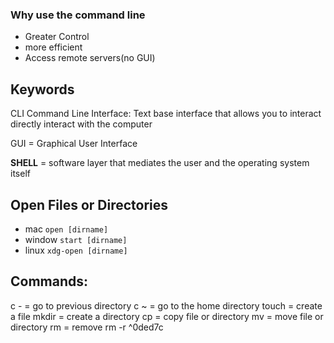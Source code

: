 

### Why use the command line 

+ Greater Control
+ more efficient
+ Access remote servers(no GUI)



## Keywords

CLI Command Line Interface: Text base interface that allows you to interact directly interact with the computer

GUI = Graphical User Interface 

**SHELL** = software layer that mediates the user and the operating system itself

## Open Files or Directories

+ mac `open [dirname]`
+ window `start [dirname]`
+ linux `xdg-open [dirname]`

## Commands:

c - = go to previous directory
c ~ = go to the home directory
touch = create a file
mkdir = create a directory
cp = copy file or directory
mv = move file or directory 
rm = remove
rm -r  ^0ded7c